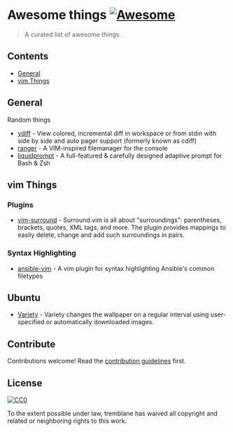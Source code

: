# Awesome things [![Awesome](https://cdn.rawgit.com/sindresorhus/awesome/d7305f38d29fed78fa85652e3a63e154dd8e8829/media/badge.svg)](https://github.com/sindresorhus/awesome)

> A curated list of awesome things


## Contents

- [General](#general)
- [vim Things](#vim-things)


## General

Random things

- [ydiff](https://github.com/ymattw/ydiff) - View colored, incremental diff in workspace or from stdin with side by side and auto pager support (formerly known as cdiff)
- [ranger](https://github.com/ranger/ranger) - A VIM-inspired filemanager for the console
- [liquidprompt](https://github.com/nojhan/liquidprompt) - A full-featured & carefully designed adaptive prompt for Bash & Zsh

## vim Things

### Plugins

- [vim-surround](https://github.com/tpope/vim-surround) - Surround.vim is all about "surroundings": parentheses, brackets, quotes, XML tags, and more. The plugin provides mappings to easily delete, change and add such surroundings in pairs.

### Syntax Highlighting

- [ansible-vim](https://github.com/pearofducks/ansible-vim) - A vim plugin for syntax highlighting Ansible's common filetypes

## Ubuntu

- [Variety](https://launchpad.net/variety) - Variety changes the wallpaper on a regular interval using user-specified or automatically downloaded images.

## Contribute

Contributions welcome! Read the [contribution guidelines](contributing.md) first.


## License

[![CC0](http://mirrors.creativecommons.org/presskit/buttons/88x31/svg/cc-zero.svg)](http://creativecommons.org/publicdomain/zero/1.0)

To the extent possible under law, tremblane has waived all copyright and
related or neighboring rights to this work.

